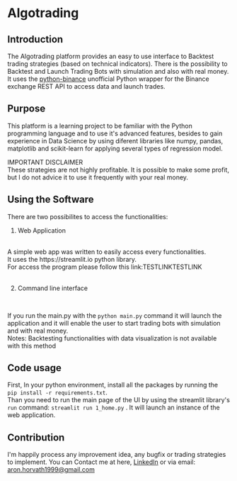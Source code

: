 # Algotrading


## Introduction
The Algotrading platform provides an easy to use interface to Backtest trading strategies (based on technical indicators). There is the possibility to Backtest and Launch Trading Bots with simulation and also with real money. It uses the [python-binance](https://python-binance.readthedocs.io/en/latest/) unofficial Python wrapper for the Binance exchange REST API to access data and launch trades.

## Purpose
This platform is a learning project to be familiar with the Python programming language and to use it's advanced features, besides to gain experience  in Data Science by using diferent libraries like numpy, pandas, matplotlib and scikit-learn for applying several types of regression model.

IMPORTANT DISCLAIMER
<br>
These strategies are not  highly profitable. It is possible to make some profit, but I do not advice it to use it frequently with your real money.

## Using the Software

There are two possibilites to access the functionalities: 
<br/>
1. Web Application 
<br>
A simple web app was written to easily access every functionalities.
<br/>
It uses the https://streamlit.io python library.
<br/> 
For access the program please follow this link:TESTLINKTESTLINK
<br/>
<br/>

2. Command line interface
<br/>

If you run the main.py with the `python main.py` command it will launch the application and it will enable the user to start trading bots with simulation and with real money.
<br/>
Notes: Backtesting functionalities with data visualization is not available with this method

## Code usage

First, In your python environment, install all the packages by running the 
<br/>
`pip install -r requirements.txt`.
<br/>
Than you need to run the main page of the UI by using the streamlit library's `run` command: `streamlit run 1_home.py` . It will launch an instance of the web application.

## Contribution

I'm happily process any improvement idea, any bugfix or trading strategies to implement. You can Contact me at here, [LinkedIn](https://www.linkedin.com/in/aronhorvath-954b23188) or via email: aron.horvath1999@gmail.com
